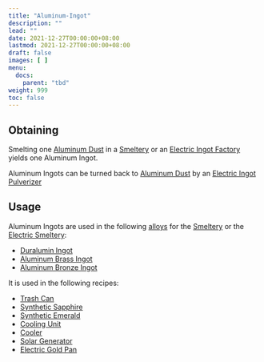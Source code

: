 ```yaml
---
title: "Aluminum-Ingot"
description: ""
lead: ""
date: 2021-12-27T00:00:00+08:00
lastmod: 2021-12-27T00:00:00+08:00
draft: false
images: [ ]
menu:
  docs:
    parent: "tbd"
weight: 999
toc: false
---
```


## Obtaining

Smelting one [Aluminum Dust](/docs/slimefun/aluminum-dust) in a [Smeltery](/docs/slimefun/smeltery) or an [Electric Ingot Factory](/docs/slimefun/electric-ingot-factory) yields one Aluminum Ingot.

Aluminum Ingots can be turned back to [Aluminum Dust](/docs/slimefun/aluminum-dust) by an [Electric Ingot Pulverizer](/docs/slimefun/electric-ingot-pulverizer)

## Usage

Aluminum Ingots are used in the following [alloys](/docs/slimefun/ingots#alloys) for the [Smeltery](/docs/slimefun/smeltery) or the [Electric Smeltery](/docs/slimefun/electric-smeltery):

* [Duralumin Ingot](/docs/slimefun/duralumin-ingot)
* [Aluminum Brass Ingot](/docs/slimefun/aluminum-brass-ingot)
* [Aluminum Bronze Ingot](/docs/slimefun/aluminum-bronze-ingot)

It is used in the following recipes:

* [Trash Can](/docs/slimefun/trash-can)
* [Synthetic Sapphire](/docs/slimefun/synthetic-sapphire)
* [Synthetic Emerald](/docs/slimefun/synthetic-emerald)
* [Cooling Unit](/docs/slimefun/cooling-unit)
* [Cooler](/docs/slimefun/cooler)
* [Solar Generator](/docs/slimefun/solar-generator)
* [Electric Gold Pan](/docs/slimefun/electric-gold-pan)
